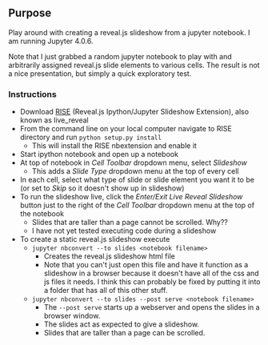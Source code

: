 Purpose
----
Play around with creating a reveal.js slideshow from a jupyter notebook. I am running Jupyter 4.0.6.

Note that I just grabbed a random jupyter notebook to play with and arbitrarily assigned reveal.js slide elements to various cells. The result is not a nice presentation, but simply a quick exploratory test.

### Instructions

- Download [RISE](https://github.com/damianavila/RISE) (Reveal.js Ipython/Jupyter Slideshow Extension), also known as live_reveal
- From the command line on your local computer navigate to RISE directory and run `python setup.py install`
    - This will install the RISE nbextension and enable it
- Start ipython notebook and open up a notebook
- At top of notebook in _Cell Toolbar_ dropdown menu, select _Slideshow_
    - This adds a _Slide Type_ dropdown menu at the top of every cell
- In each cell, select what type of slide or slide element you want it to be (or set to _Skip_ so it doesn't show up in slideshow)
- To run the slideshow live, click the _Enter/Exit Live Reveal Slideshow_ button just to the right of the _Cell Toolbar_ dropdown menu at the top of the notebook
    - Slides that are taller than a page cannot be scrolled. Why??
    - I have not yet tested executing code during a slideshow
- To create a static reveal.js slideshow execute
    - `jupyter nbconvert --to slides <notebook filename>`
        - Creates the reveal.js slideshow html file
        - Note that you can't just open this file and have it function as a slideshow in a browser because it doesn't have all of the css and js files it needs. I think this can probably be fixed by putting it into a folder that has all of this other stuff.
    - `jupyter nbconvert --to slides --post serve <notebook filename>`
        - The `--post serve` starts up a webserver and opens the slides in a browser window.
        - The slides act as expected to give a slideshow.
        - Slides that are taller than a page can be scrolled.
